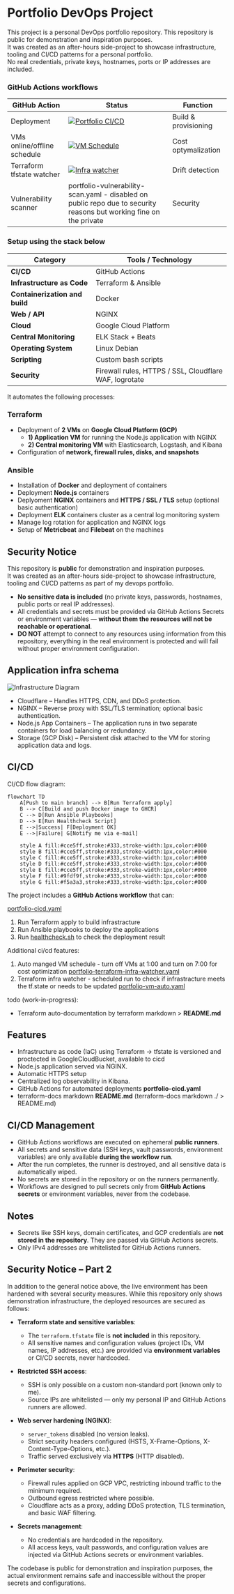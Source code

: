 # Portfolio DevOps Project

This project is a personal DevOps portfolio repository. This repository is public for demonstration and inspiration purposes. <br>
It was created as an after-hours side-project to showcase infrastructure, tooling and CI/CD patterns for a personal portfolio. <br>
No real credentials, private keys, hostnames, ports or IP addresses are included. <br>


### GitHub Actions workflows 
| GitHub Action                  | Status | Function |
|-------------------------------|-------| -----|
| Deployment     | [![Portfolio CI/CD](https://github.com/hkarol-10/PROD-portfolio-devops-project/actions/workflows/portfolio-cicd.yaml/badge.svg)](https://github.com/hkarol-10/PROD-portfolio-devops-project/actions/workflows/portfolio-cicd.yaml) | Build & provisioning |
| VMs online/offline schedule | [![VM Schedule](https://github.com/hkarol-10/PROD-portfolio-devops-project/actions/workflows/portfolio-vm-auto.yaml/badge.svg)](https://github.com/hkarol-10/PROD-portfolio-devops-project/actions/workflows/portfolio-vm-auto.yaml) | Cost optymalization |
| Terraform tfstate watcher | [![Infra watcher](https://github.com/hkarol-10/PROD-portfolio-devops-project/actions/workflows/portfolio-terrraform-infra-watcher.yaml/badge.svg)](https://github.com/hkarol-10/PROD-portfolio-devops-project/actions/workflows/portfolio-terrraform-infra-watcher.yaml)| Drift detection |
| Vulnerability scanner | portfolio-vulnerability-scan.yaml - disabled on public repo due to security reasons but working fine on the private | Security |



### Setup using the stack below

| Category                     | Tools / Technology |
|-------------------------------|------------------|
| **CI/CD**                     | GitHub Actions |
| **Infrastructure as Code**    | Terraform & Ansible |
| **Containerization and build** | Docker |
| **Web / API**                 | NGINX |
| **Cloud**                     | Google Cloud Platform |
| **Central Monitoring**        | ELK Stack + Beats |
| **Operating System**          | Linux Debian |
| **Scripting**                 | Custom bash scripts |
| **Security**                  | Firewall rules, HTTPS / SSL, Cloudflare WAF, logrotate |


It automates the following processes:

### Terraform
- Deployment of **2 VMs** on **Google Cloud Platform (GCP)**  
  - **1) Application VM** for running the Node.js application with NGINX  
  - **2) Central monitoring VM** with Elasticsearch, Logstash, and Kibana  
- Configuration of **network, firewall rules, disks, and snapshots** 

### Ansible
- Installation of **Docker** and deployment of containers  
- Deployment **Node.js** containers 
- Deplyoment **NGINX** containers and **HTTPS / SSL / TLS** setup (optional basic authentication)
- Deployment **ELK** containers cluster as a central log monitoring system  
- Manage log rotation for application and NGINX logs  
- Setup of **Metricbeat** and **Filebeat** on the machines

## Security Notice

This repository is **public** for demonstration and inspiration purposes.  
It was created as an after-hours side-project to showcase infrastructure, tooling and CI/CD patterns as part of my devops portfolio.

- **No sensitive data is included** (no private keys, passwords, hostnames, public ports or real IP addresses).  
- All credentials and secrets must be provided via GitHub Actions Secrets or environment variables — **without them the resources will not be reachable or operational**.  
- **DO NOT** attempt to connect to any resources using information from this repository, everything in the real environment is protected and will fail without proper environment configuration.

## Application infra schema

![Infrastructure Diagram](nodeApp/public/images/infra_picture.png)

- Cloudflare – Handles HTTPS, CDN, and DDoS protection.
- NGINX – Reverse proxy with SSL/TLS termination; optional basic authentication.
- Node.js App Containers – The application runs in two separate containers for load balancing or redundancy.
- Storage (GCP Disk) – Persistent disk attached to the VM for storing application data and logs.

## CI/CD

CI/CD flow diagram:

```mermaid
flowchart TD
    A[Push to main branch] --> B[Run Terraform apply]
    B --> C[Build and push Docker image to GHCR]
    C --> D[Run Ansible Playbooks]
    D --> E[Run Healthcheck Script]
    E -->|Success| F[Deployment OK]
    E -->|Failure| G[Notify me via e-mail]

    style A fill:#cce5ff,stroke:#333,stroke-width:1px,color:#000
    style B fill:#cce5ff,stroke:#333,stroke-width:1px,color:#000
    style C fill:#cce5ff,stroke:#333,stroke-width:1px,color:#000
    style D fill:#cce5ff,stroke:#333,stroke-width:1px,color:#000
    style E fill:#cce5ff,stroke:#333,stroke-width:1px,color:#000
    style F fill:#9fdf9f,stroke:#333,stroke-width:1px,color:#000
    style G fill:#f5a3a3,stroke:#333,stroke-width:1px,color:#000
```

The project includes a **GitHub Actions workflow** that can:

[portfolio-cicd.yaml](.github/workflows/portfolio-cicd.yaml)
  1. Run Terraform apply to build infrastracture
  2. Run Ansible playbooks to deploy the applications 
  3. Run [healthcheck.sh](.github/scripts/healthcheck.sh) to check the deployment result 

Additional ci/cd features:
  1. Auto manged VM schedule - turn off VMs at 1:00 and turn on 7:00 for cost optimization [portfolio-terraform-infra-watcher.yaml](.github/workflows/portfolio-terraform-infra-watcher.yaml)
  2. Terraform infra watcher - scheduled run to check if infrastracture meets the tf.state or needs to be updated [portfolio-vm-auto.yaml](.github/workflows/portfolio-vm-auto.yaml)


todo (work-in-progress):
- Terraform auto-documentation by terraform markdown > **README.md**

## Features

- Infrastructure as code (IaC) using Terraform -> tfstate is versioned and proctected in GoogleCloudBucket, available to cicd
- Node.js application served via NGINX.
- Automatic HTTPS setup 
- Centralized log observability in Kibana.
- GitHub Actions for automated deployments **portfolio-cicd.yaml**
- terraform-docs markdown **README.md** (terraform-docs markdown ./ > README.md)

## CI/CD Management

- GitHub Actions workflows are executed on ephemeral **public runners**.  
- All secrets and sensitive data (SSH keys, vault passwords, environment variables) are only available **during the workflow run**.  
- After the run completes, the runner is destroyed, and all sensitive data is automatically wiped.  
- No secrets are stored in the repository or on the runners permanently.  
- Workflows are designed to pull secrets only from **GitHub Actions secrets** or environment variables, never from the codebase.

## Notes

- Secrets like SSH keys, domain certificates, and GCP credentials are **not stored in the repository**. They are passed via GitHub Actions secrets.
- Only IPv4 addresses are whitelisted for GitHub Actions runners.

## Security Notice – Part 2

In addition to the general notice above, the live environment has been hardened with several security measures. While this repository only shows demonstration infrastructure, the deployed resources are secured as follows:

- **Terraform state and sensitive variables**:  
  - The `terraform.tfstate` file is **not included** in this repository.  
  - All sensitive names and configuration values (project IDs, VM names, IP addresses, etc.) are provided via **environment variables** or CI/CD secrets, never hardcoded.

- **Restricted SSH access**:  
  - SSH is only possible on a custom non-standard port (known only to me).  
  - Source IPs are whitelisted — only my personal IP and GitHub Actions runners are allowed.  

- **Web server hardening (NGINX)**:  
  - `server_tokens` disabled (no version leaks).  
  - Strict security headers configured (HSTS, X-Frame-Options, X-Content-Type-Options, etc.).  
  - Traffic served exclusively via **HTTPS** (HTTP disabled).  

- **Perimeter security**:  
  - Firewall rules applied on GCP VPC, restricting inbound traffic to the minimum required.  
  - Outbound egress restricted where possible.  
  - Cloudflare acts as a proxy, adding DDoS protection, TLS termination, and basic WAF filtering.  

- **Secrets management**:  
  - No credentials are hardcoded in the repository.  
  - All access keys, vault passwords, and configuration values are injected via GitHub Actions secrets or environment variables. 

The codebase is public for demonstration and inspiration purposes, the actual environment remains safe and inaccessible without the proper secrets and configurations.